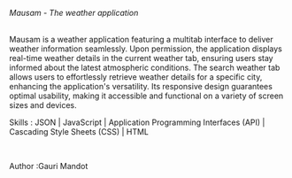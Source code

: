 *Mausam - The weather application*

<br>
Mausam is a weather application featuring a multitab interface to deliver weather information seamlessly. Upon permission, the application displays real-time weather details in the current weather tab, ensuring users stay informed about the latest atmospheric conditions. The search weather tab allows users to effortlessly retrieve weather details for a specific city, enhancing the application's versatility. Its responsive design guarantees optimal usability, making it accessible and functional on a variety of screen sizes and devices.

<br>

Skills : JSON | JavaScript | Application Programming Interfaces (API) | Cascading Style Sheets (CSS) | HTML

<br>

Author :Gauri Mandot
